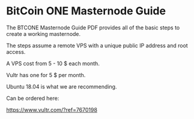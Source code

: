 # BitCoin ONE Masternode Guide

The BTCONE Masternode Guide PDF provides all of the basic steps to create a working masternode.

The steps assume a remote VPS with a unique public IP address and root access.

A VPS cost from 5 - 10 $ each month.

Vultr has one for 5 $ per month.

Ubuntu 18.04 is what we are recommending.

Can be ordered here:

https://www.vultr.com/?ref=7670198

